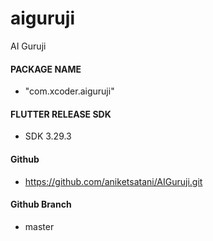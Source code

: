 # aiguruji

AI Guruji

#### PACKAGE NAME
- "com.xcoder.aiguruji"

#### FLUTTER RELEASE SDK
- SDK 3.29.3

#### Github
- https://github.com/aniketsatani/AIGuruji.git

#### Github Branch
- master

